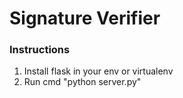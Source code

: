 # Signature Verifier
 
### Instructions
1. Install flask in your env or virtualenv
2. Run cmd "python server.py"
